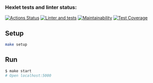 ### Hexlet tests and linter status:
[![Actions Status](https://github.com/Ozmeks/backend-project-6/workflows/hexlet-check/badge.svg)](https://github.com/Ozmeks/backend-project-6/actions)
[![Linter and tests](https://github.com/Ozmeks/backend-project-6/actions/workflows/lint-and-test.yml/badge.svg)](https://github.com/Ozmeks/backend-project-6/actions/workflows/lint-and-test.yml)
[![Maintainability](https://api.codeclimate.com/v1/badges/bca043e83f3071ad04d9/maintainability)](https://codeclimate.com/github/Ozmeks/backend-project-6/maintainability)
[![Test Coverage](https://api.codeclimate.com/v1/badges/bca043e83f3071ad04d9/test_coverage)](https://codeclimate.com/github/Ozmeks/backend-project-6/test_coverage)

## Setup

```bash
make setup
```

## Run

```bash
$ make start
# Open localhost:5000
```